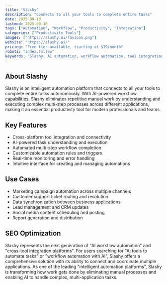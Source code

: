 ```yaml
---
title: "Slashy"
description: "Connects to all your tools to complete entire tasks"
date: 2025-09-10
lastmod: 2025-09-10
tags: ["Automation", "Workflow", "Productivity", "Integration"]
categories: ["Productivity Tools"]
images: ["https://slashy.ai/favicon.png"]
website: "https://slashy.ai/"
pricing: "Free tier available, starting at $19/month"
robots: "index,follow"
keywords: "Slashy, AI automation, workflow automation, tool integration, task completion AI"
---
```


## About Slashy

Slashy is an intelligent automation platform that connects to all your tools to complete entire tasks autonomously. With AI-powered workflow capabilities, Slashy eliminates repetitive manual work by understanding and executing complex multi-step processes across different applications, making it an essential productivity tool for modern professionals and teams.

## Key Features

- Cross-platform tool integration and connectivity
- AI-powered task understanding and execution
- Automated multi-step workflow completion
- Customizable automation rules and triggers
- Real-time monitoring and error handling
- Intuitive interface for creating and managing automations

## Use Cases

- Marketing campaign automation across multiple channels
- Customer support ticket routing and resolution
- Data synchronization between business applications
- Lead management and CRM updates
- Social media content scheduling and posting
- Report generation and distribution

## SEO Optimization

Slashy represents the next generation of "AI workflow automation" and "cross-tool integration platforms". For users searching for "AI tools to automate tasks" or "workflow automation with AI", Slashy offers a comprehensive solution with its ability to connect and coordinate multiple applications. As one of the leading "intelligent automation platforms", Slashy is transforming how work gets done by eliminating manual processes and enabling AI to handle complex, multi-application tasks.